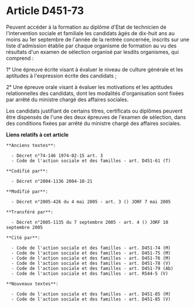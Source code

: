 # Article D451-73

Peuvent accéder à la formation au diplôme d'Etat de technicien de l'intervention sociale et familiale les candidats âgés de
dix-huit ans au moins au 1er septembre de l'année de la rentrée concernée, inscrits sur une liste d'admission établie par
chaque organisme de formation au vu des résultats d'un examen de sélection organisé par lesdits organismes, qui comprend :

1° Une épreuve écrite visant à évaluer le niveau de culture générale et les aptitudes à l'expression écrite des candidats ;

2° Une épreuve orale visant à évaluer les motivations et les aptitudes relationnelles des candidats, dont les modalités
d'organisation sont fixées par arrêté du ministre chargé des affaires sociales.

Les candidats justifiant de certains titres, certificats ou diplômes peuvent être dispensés de l'une des deux épreuves de
l'examen de sélection, dans des conditions fixées par arrêté du ministre chargé des affaires sociales.

**Liens relatifs à cet article**

	**Anciens textes**:

	  - Décret n°74-146 1974-02-15 art. 3
	  - Code de l'action sociale et des familles - art. D451-61 (T)

	**Codifié par**:

	  - Décret n°2004-1136 2004-10-21

	**Modifié par**:

	  - Décret n°2005-426 du 4 mai 2005 - art. 3 () JORF 7 mai 2005

	**Transféré par**:

	  - Décret n°2005-1135 du 7 septembre 2005 - art. 4 () JORF 10 septembre 2005

	**Cité par**:

	  - Code de l'action sociale et des familles - art. D451-74 (M)
	  - Code de l'action sociale et des familles - art. D451-75 (M)
	  - Code de l'action sociale et des familles - art. D451-76 (M)
	  - Code de l'action sociale et des familles - art. D451-78 (V)
	  - Code de l'action sociale et des familles - art. D451-79 (Ab)
	  - Code de l'action sociale et des familles - art. R544-5 (V)

	**Nouveaux textes**:

	  - Code de l'action sociale et des familles - art. D451-85 (M)
	  - Code de l'action sociale et des familles - art. D451-85 (V)
